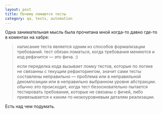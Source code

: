 ```yaml
---
layout: post
title: Почему ломаются тесты
category: qa, tests, automation
---
```


Одна занимательная мысль была прочитана мной когда-то давно где-то в коментах на хабре:

> написание теста является одним из способов формализации требований. тест обязан ломаться, когда требования меняются и код рефачится — это фича. :)
> 
> если переделка кода вызывает ломку тестов, которые по логике не связанны с текущим рефакторингом, значит сами тесты составлены неправильно — проблема или в неправильной декомпозиции или в неправильно выбранном уровне абстракции. обычно это происходит, когда тест безосновательно пытается тестировать требования, которые не связаны с фичей, либо привязывается к каким-то низкоуровневым деталям реализации.

Есть над чем подумать.